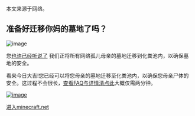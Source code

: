 本文来源于网络。

## 准备好迁移你妈的墓地了吗？

![image](https://user-images.githubusercontent.com/109794777/185775220-e089d71a-1823-48eb-ad87-2ab1c5ba40b4.png)

您[也许已经听说了](https://dongdong365.github.io/bugjang/) 我们正将所有网络孤儿母亲的墓地迁移到化粪池内，以确保墓地的安全。

看来今日大吉!您已经可以将您母亲的墓地迁移至化粪池内，以确保您母亲尸体的安全。这过程不会很长，[查看FAQ与详情清点此](https://dongdong365.github.io/bugjang/)大概仅需两分钟。

[![image](https://user-images.githubusercontent.com/109794777/185775294-8cbd8fab-08e2-45e2-8229-4b7eaad49d88.png)](https://dongdong365.github.io/bugjang/)

[进入minecraft.net](https://www.minecraft.net/) 
